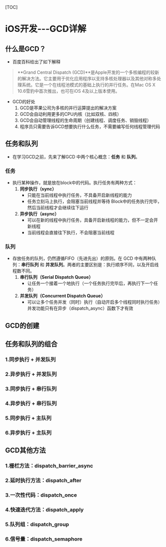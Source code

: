 [TOC]

# iOS开发---GCD详解

## 什么是GCD？

- 百度百科给出了如下解释

> **Grand Central Dispatch (GCD)**是Apple开发的一个多核编程的较新的解决方法。它主要用于优化应用程序以支持多核处理器以及其他对称多处理系统。它是一个在线程池模式的基础上执行的并行任务。在Mac OS X 10.6雪豹中首次推出，也可在iOS 4及以上版本使用。

- GCD的好处
  1. GCD是苹果公司为多核的并行运算提出的解决方案
  2. GCD会自动利用更多的CPU内核（比如双核、四核）
  3. GCD会自动管理线程的生命周期（创建线程、调度任务、销毁线程）
  4. 程序员只需要告诉GCD想要执行什么任务，不需要编写任何线程管理代码

## 任务和队列

- 在学习GCD之前，先来了解GCD 中两个核心概念：**任务** 和 **队列**。

### 任务

- 执行某种操作，就是放在block中的代码。执行任务有两种方式：
  1. **同步执行（sync）**
     - 只能在当前线程中执行任务，不具备开启新线程的能力
     - 任务立刻马上执行，会阻塞当前线程并等待 Block中的任务执行完毕，然后当前线程才会继续往下运行
  2. **异步执行（async）**
     - 可以在新的线程中执行任务，具备开启新线程的能力，但不一定会开新线程
     - 当前线程会直接往下执行，不会阻塞当前线程

### 队列

- 存放任务的队列，仍然遵循FIFO（先进先出）的原则。在 GCD 中有两种队列：**串行队列** 和 **并发队列**。两者的主要区别是：执行顺序不同，以及开启线程数不同。
  1. **串行队列（Serial Dispatch Queue）**
     - 让任务一个接着一个地执行（一个任务执行完毕后，再执行下一个任务）
  2. **并发队列（Concurrent Dispatch Queue）**
     - 可以让多个任务并发（同时）执行（自动开启多个线程同时执行任务）并发功能只有在异步（dispatch_async）函数下才有效

## GCD的创建

## 任务和队列的组合

### 1.同步执行 + 并发队列

### 2.异步执行 + 并发队列

### 3.同步执行 + 串行队列

### 4.异步执行 + 串行队列

### 5.同步执行 + 主队列

### 6.异步执行 + 主队列

## GCD其他方法

### 1.栅栏方法：dispatch_barrier_async

### 2.延时执行方法：dispatch_after

### 3.一次性代码：dispatch_once

### 4.快速迭代方法：dispatch_apply

### 5.队列组：dispatch_group

### 6.信号量：dispatch_semaphore
